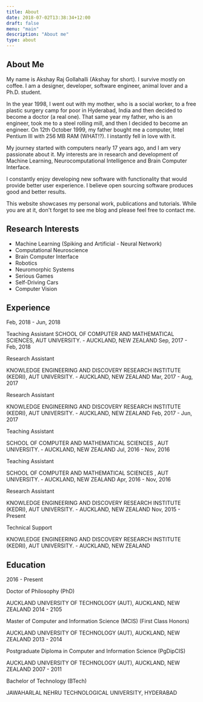 ```yaml
---
title: About
date: 2018-07-02T13:38:34+12:00
draft: false
menu: "main"
description: "About me"
type: about
---
```


## About Me

My name is Akshay Raj Gollahalli (Akshay for short). I survive mostly on coffee. I am a designer, developer, software engineer, animal lover and a Ph.D. student.

In the year 1998, I went out with my mother, who is a social worker, to a free plastic surgery camp for poor in Hyderabad, India and then decided to become a doctor (a real one). That same year my father, who is an engineer, took me to a steel rolling mill, and then I decided to become an engineer. On 12th October 1999, my father bought me a computer, Intel Pentium III with 256 MB RAM (WHAT!?). I instantly fell in love with it.

My journey started with computers nearly 17 years ago, and I am very passionate about it. My interests are in research and development of Machine Learning, Neurocomputational Intelligence and Brain Computer Interface.

I constantly enjoy developing new software with functionality that would provide better user experience. I believe open sourcing software produces good and better results.

This website showcases my personal work, publications and tutorials. While you are at it, don't forget to see me blog and please feel free to contact me.

## Research Interests

- Machine Learning (Spiking and Artificial - Neural Network)
- Computational Neuroscience
- Brain Computer Interface
- Robotics
- Neuromorphic Systems
- Serious Games
- Self-Driving Cars
- Computer Vision

## Experience

Feb, 2018 - Jun, 2018

Teaching Assistant
SCHOOL OF COMPUTER AND MATHEMATICAL SCIENCES, AUT UNIVERSITY. - AUCKLAND, NEW ZEALAND
Sep, 2017 - Feb, 2018

Research Assistant

KNOWLEDGE ENGINEERING AND DISCOVERY RESEARCH INSTITUTE (KEDRI), AUT UNIVERSITY. - AUCKLAND, NEW ZEALAND
Mar, 2017 - Aug, 2017

Research Assistant

KNOWLEDGE ENGINEERING AND DISCOVERY RESEARCH INSTITUTE (KEDRI), AUT UNIVERSITY. - AUCKLAND, NEW ZEALAND
Feb, 2017 - Jun, 2017

Teaching Assistant

SCHOOL OF COMPUTER AND MATHEMATICAL SCIENCES , AUT UNIVERSITY. - AUCKLAND, NEW ZEALAND
Jul, 2016 - Nov, 2016

Teaching Assistant

SCHOOL OF COMPUTER AND MATHEMATICAL SCIENCES , AUT UNIVERSITY. - AUCKLAND, NEW ZEALAND
Apr, 2016 - Nov, 2016

Research Assistant

KNOWLEDGE ENGINEERING AND DISCOVERY RESEARCH INSTITUTE (KEDRI), AUT UNIVERSITY. - AUCKLAND, NEW ZEALAND
Nov, 2015 - Present

Technical Support

KNOWLEDGE ENGINEERING AND DISCOVERY RESEARCH INSTITUTE (KEDRI), AUT UNIVERSITY. - AUCKLAND, NEW ZEALAND

## Education

2016 - Present

Doctor of Philosophy (PhD)

AUCKLAND UNIVERSITY OF TECHNOLOGY (AUT), AUCKLAND, NEW ZEALAND
2014 - 2105

Master of Computer and Information Science (MCIS) (First Class Honors)

AUCKLAND UNIVERSITY OF TECHNOLOGY (AUT), AUCKLAND, NEW ZEALAND
2013 - 2014

Postgraduate Diploma in Computer and Information Science (PgDipCIS)

AUCKLAND UNIVERSITY OF TECHNOLOGY (AUT), AUCKLAND, NEW ZEALAND
2007 - 2011

Bachelor of Technology (BTech)

JAWAHARLAL NEHRU TECHNOLOGICAL UNIVERSITY, HYDERABAD
